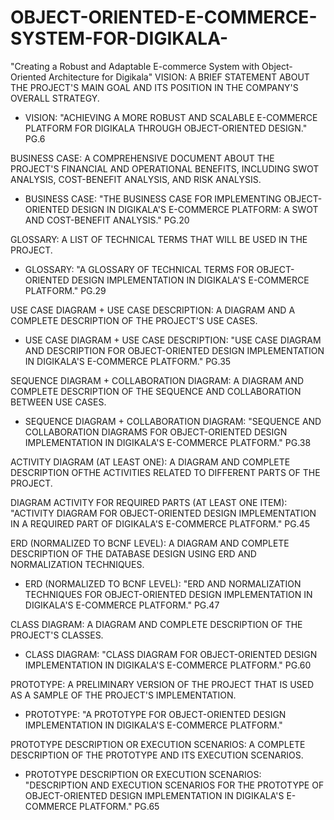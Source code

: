 # OBJECT-ORIENTED-E-COMMERCE-SYSTEM-FOR-DIGIKALA-
"Creating a Robust and Adaptable E-commerce System with Object-Oriented Architecture for Digikala"
VISION: A BRIEF STATEMENT ABOUT THE PROJECT'S MAIN GOAL AND ITS POSITION IN THE COMPANY'S OVERALL STRATEGY. 

- VISION: "ACHIEVING A MORE ROBUST AND SCALABLE E-COMMERCE PLATFORM FOR DIGIKALA THROUGH OBJECT-ORIENTED DESIGN." PG.6

BUSINESS CASE: A COMPREHENSIVE DOCUMENT ABOUT THE PROJECT'S FINANCIAL AND OPERATIONAL BENEFITS, INCLUDING SWOT ANALYSIS, COST-BENEFIT ANALYSIS, AND RISK ANALYSIS.

- BUSINESS CASE: "THE BUSINESS CASE FOR IMPLEMENTING OBJECT-ORIENTED DESIGN IN DIGIKALA'S E-COMMERCE PLATFORM: A SWOT AND COST-BENEFIT ANALYSIS." PG.20

GLOSSARY: A LIST OF TECHNICAL TERMS THAT WILL BE USED IN THE PROJECT.

- GLOSSARY: "A GLOSSARY OF TECHNICAL TERMS FOR OBJECT-ORIENTED DESIGN IMPLEMENTATION IN DIGIKALA'S E-COMMERCE PLATFORM." PG.29

USE CASE DIAGRAM + USE CASE DESCRIPTION: A DIAGRAM AND A COMPLETE DESCRIPTION OF THE PROJECT'S USE CASES.

- USE CASE DIAGRAM + USE CASE DESCRIPTION: "USE CASE DIAGRAM AND DESCRIPTION FOR OBJECT-ORIENTED DESIGN IMPLEMENTATION IN DIGIKALA'S E-COMMERCE PLATFORM." PG.35

SEQUENCE DIAGRAM + COLLABORATION DIAGRAM: A DIAGRAM AND COMPLETE DESCRIPTION OF THE SEQUENCE AND COLLABORATION BETWEEN USE CASES.

- SEQUENCE DIAGRAM + COLLABORATION DIAGRAM: "SEQUENCE AND COLLABORATION DIAGRAMS FOR OBJECT-ORIENTED DESIGN IMPLEMENTATION IN DIGIKALA'S E-COMMERCE PLATFORM."  PG.38

ACTIVITY DIAGRAM (AT LEAST ONE): A DIAGRAM AND COMPLETE DESCRIPTION OFTHE ACTIVITIES RELATED TO DIFFERENT PARTS OF THE PROJECT.

DIAGRAM ACTIVITY FOR REQUIRED PARTS (AT LEAST ONE ITEM): "ACTIVITY DIAGRAM FOR OBJECT-ORIENTED DESIGN IMPLEMENTATION IN A REQUIRED PART OF DIGIKALA'S E-COMMERCE PLATFORM."  PG.45

ERD (NORMALIZED TO BCNF LEVEL): A DIAGRAM AND COMPLETE DESCRIPTION OF THE DATABASE DESIGN USING ERD AND NORMALIZATION TECHNIQUES.

- ERD (NORMALIZED TO BCNF LEVEL): "ERD AND NORMALIZATION TECHNIQUES FOR OBJECT-ORIENTED DESIGN IMPLEMENTATION IN DIGIKALA'S E-COMMERCE PLATFORM."
PG.47





CLASS DIAGRAM: A DIAGRAM AND COMPLETE DESCRIPTION OF THE PROJECT'S CLASSES.

- CLASS DIAGRAM: "CLASS DIAGRAM FOR OBJECT-ORIENTED DESIGN IMPLEMENTATION IN DIGIKALA'S E-COMMERCE PLATFORM." PG.60

PROTOTYPE: A PRELIMINARY VERSION OF THE PROJECT THAT IS USED AS A SAMPLE OF THE PROJECT'S IMPLEMENTATION.

- PROTOTYPE: "A PROTOTYPE FOR OBJECT-ORIENTED DESIGN IMPLEMENTATION IN DIGIKALA'S E-COMMERCE PLATFORM."

PROTOTYPE DESCRIPTION OR EXECUTION SCENARIOS: A COMPLETE DESCRIPTION OF THE PROTOTYPE AND ITS EXECUTION SCENARIOS. 

- PROTOTYPE DESCRIPTION OR EXECUTION SCENARIOS: "DESCRIPTION AND EXECUTION SCENARIOS FOR THE PROTOTYPE OF OBJECT-ORIENTED DESIGN IMPLEMENTATION IN DIGIKALA'S E-COMMERCE PLATFORM." PG.65
